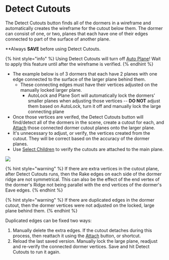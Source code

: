 # Detect Cutouts

The Detect Cutouts button finds all of the dormers in a wireframe and automatically creates the wireframe for the cutout below them. The dormer can consist of one, or two, planes that each have one of their edges connected to part of the surface of another plane.

\*\*Always **SAVE** before using Detect Cutouts.

{% hint style="info" %}
Using Detect Cutouts will turn off [Auto Plane](../../advanced-function/auto-plane.md)! Wait to apply this feature until after the wireframe is verified. 
{% endhint %}

* The example below is of 3 dormers that each have 2 planes with one edge connected to the surface of the larger plane behind them. 
  * These connecting edges must have their vertices adjusted on the manually locked larger plane.
    * AutoLock and Plane Sort will automatically lock the dormers' smaller planes when adjusting those vertices -- **DO NOT** adjust them based on AutoLock, turn it off and manually lock the large connecting plane
* Once those vertices are verifed, the Detect Cutouts button will find/detect all of the dormers in the scene, create a cutout for each, and [Attach](attach.md) those connected dormer cutout planes onto the larger plane.
* It's unnecessary to adjust, or verify, the vertices created from the cutout. They will be correct based on the accuracy of the dormer planes.
* Use [Select Children](select-children.md) to verify the cutouts are attached to the main plane.

![](../../.gitbook/assets/detect-cutout.gif)

{% hint style="warning" %}
If there are extra vertices in the cutout plane, after Detect Cutouts runs, then the Rake edges on each side of the dormer ridge are not symmetrical. This can also be the effect of the end vertex of the dormer's Ridge not being parallel with the end vertices of the dormer's Eave edges.
{% endhint %}

{% hint style="warning" %}
If there are duplicated edges in the dormer cutout, then the dormer vertices were not adjusted on the locked, large plane behind them.
{% endhint %}

Duplicated edges can be fixed two ways: 

1. Manually delete the extra edges. If the cutout detaches during this process, then reattach it using the [Attach](attach.md) button, or shortcut. 
2. Reload the last saved version. Manually lock the large plane, readjust and re-verify the connected dormer vertices. Save and hit Detect Cutouts to run it again.

